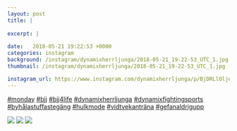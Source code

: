 ```yaml
---
layout: post
title: |
  
excerpt: |
          
date:   2018-05-21 19:22:53 +0000
categories: instagram
background: /instagram/dynamixherrljunga/2018-05-21_19-22-53_UTC_1.jpg
thumbnail: /instagram/dynamixherrljunga/2018-05-21_19-22-53_UTC_1.jpg

instagram_url: https://www.instagram.com/dynamixherrljunga/p/BjDRLlOljet
---
```

[#monday](https://www.instagram.com/explore/tags/monday/) [#bjj](https://www.instagram.com/explore/tags/bjj/) [#bjj4life](https://www.instagram.com/explore/tags/bjj4life/) [#dynamixherrljunga](https://www.instagram.com/explore/tags/dynamixherrljunga/) [#dynamixfightingsports](https://www.instagram.com/explore/tags/dynamixfightingsports/) [#byhålastuffastegäng](https://www.instagram.com/explore/tags/byhålastuffastegäng/) [#hulkmode](https://www.instagram.com/explore/tags/hulkmode/) [#vidtvekanträna](https://www.instagram.com/explore/tags/vidtvekanträna/) [#gefanaldrigupp](https://www.instagram.com/explore/tags/gefanaldrigupp/)



<img src='/www-dynamix-herrljunga/instagram/dynamixherrljunga/2018-05-21_19-22-53_UTC_1.jpg' class='img-fluid' />


<img src='/www-dynamix-herrljunga/instagram/dynamixherrljunga/2018-05-21_19-22-53_UTC_2.jpg' class='img-fluid' />


<img src='/www-dynamix-herrljunga/instagram/dynamixherrljunga/2018-05-21_19-22-53_UTC_3.jpg' class='img-fluid' />
